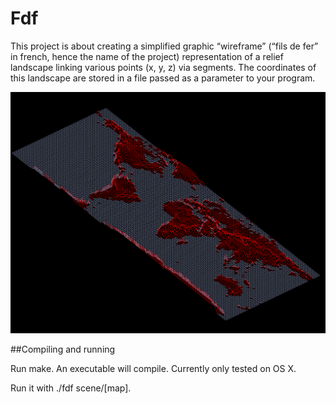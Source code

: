 # Fdf

This project is about creating a simplified graphic “wireframe” (“fils de fer” in french,
hence the name of the project) representation of a relief landscape linking various points
(x, y, z) via segments. The coordinates of this landscape are stored in a file passed as
a parameter to your program. 

![alt text](https://github.com/NikoGardziella/Fdf/blob/main/Screen%20Shot%202022-10-26%20at%209.57.50.png?raw=true)


##Compiling and running

Run make. An executable will compile. Currently only tested on OS X.

Run it with ./fdf scene/[map].


